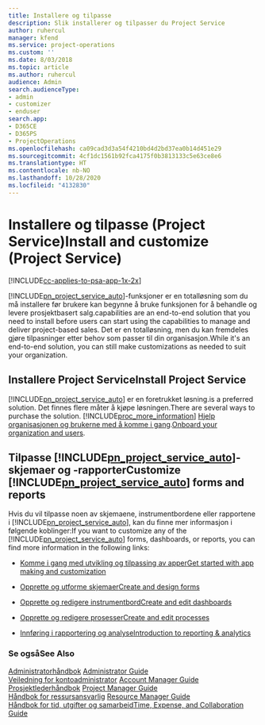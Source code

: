 ```yaml
---
title: Installere og tilpasse
description: Slik installerer og tilpasser du Project Service
author: ruhercul
manager: kfend
ms.service: project-operations
ms.custom: ''
ms.date: 8/03/2018
ms.topic: article
ms.author: ruhercul
audience: Admin
search.audienceType:
- admin
- customizer
- enduser
search.app:
- D365CE
- D365PS
- ProjectOperations
ms.openlocfilehash: ca09cad3d3a54f4210bd4d2bd37ea0b14d451e29
ms.sourcegitcommit: 4cf1dc1561b92fca4175f0b3813133c5e63ce8e6
ms.translationtype: HT
ms.contentlocale: nb-NO
ms.lasthandoff: 10/28/2020
ms.locfileid: "4132830"
---
```

# <a name="install-and-customize-project-service"></a><span data-ttu-id="59496-103">Installere og tilpasse (Project Service)</span><span class="sxs-lookup"><span data-stu-id="59496-103">Install and customize (Project Service)</span></span>

[!INCLUDE[cc-applies-to-psa-app-1x-2x](../includes/cc-applies-to-psa-app-1x-2x.md)]

[!INCLUDE[pn_project_service_auto](../includes/pn-project-service-auto.md)]<span data-ttu-id="59496-104">-funksjoner er en totalløsning som du må installere før brukere kan begynne å bruke funksjonen for å behandle og levere prosjektbasert salg.</span><span class="sxs-lookup"><span data-stu-id="59496-104">capabilities are an end-to-end solution that you need to install before users can start using the capabilities to manage and deliver project-based sales.</span></span> <span data-ttu-id="59496-105">Det er en totalløsning, men du kan fremdeles gjøre tilpasninger etter behov som passer til din organisasjon.</span><span class="sxs-lookup"><span data-stu-id="59496-105">While it's an end-to-end solution, you can still make customizations as needed to suit your organization.</span></span>  
<!-- TODO: I expect to find the information on how to get and install this here. Please find that and add it here. Same for Project Service.--> 
  
## <a name="install-project-service"></a><span data-ttu-id="59496-106">Installere Project Service</span><span class="sxs-lookup"><span data-stu-id="59496-106">Install Project Service</span></span>  
 [!INCLUDE[pn_project_service_auto](../includes/pn-project-service-auto.md)] <span data-ttu-id="59496-107">er en foretrukket løsning.</span><span class="sxs-lookup"><span data-stu-id="59496-107">is a preferred solution.</span></span> <span data-ttu-id="59496-108">Det finnes flere måter å kjøpe løsningen.</span><span class="sxs-lookup"><span data-stu-id="59496-108">There are several ways to purchase the solution.</span></span> [!INCLUDE[proc_more_information](../includes/proc-more-information.md)] <span data-ttu-id="59496-109">[Hjelp organisasjonen og brukerne med å komme i gang](https://docs.microsoft.com/dynamics365/customerengagement/on-premises/admin/onboard-your-organization-and-users-to-dynamics-365-online).</span><span class="sxs-lookup"><span data-stu-id="59496-109">[Onboard your organization and users](https://docs.microsoft.com/dynamics365/customerengagement/on-premises/admin/onboard-your-organization-and-users-to-dynamics-365-online).</span></span>  
  
## <a name="customize-pn_project_service_auto-forms-and-reports"></a><span data-ttu-id="59496-110">Tilpasse [!INCLUDE[pn_project_service_auto](../includes/pn-project-service-auto.md)]-skjemaer og -rapporter</span><span class="sxs-lookup"><span data-stu-id="59496-110">Customize [!INCLUDE[pn_project_service_auto](../includes/pn-project-service-auto.md)] forms and reports</span></span>  
 <span data-ttu-id="59496-111">Hvis du vil tilpasse noen av skjemaene, instrumentbordene eller rapportene i [!INCLUDE[pn_project_service_auto](../includes/pn-project-service-auto.md)], kan du finne mer informasjon i følgende koblinger:</span><span class="sxs-lookup"><span data-stu-id="59496-111">If you want to customize any of the [!INCLUDE[pn_project_service_auto](../includes/pn-project-service-auto.md)] forms, dashboards, or reports, you can find more information in the following links:</span></span>  
  
- [<span data-ttu-id="59496-112">Komme i gang med utvikling og tilpassing av apper</span><span class="sxs-lookup"><span data-stu-id="59496-112">Get started with app making and customization</span></span>](https://docs.microsoft.com/dynamics365/customerengagement/on-premises/customize/getting-started-customization)  
  
- [<span data-ttu-id="59496-113">Opprette og utforme skjemaer</span><span class="sxs-lookup"><span data-stu-id="59496-113">Create and design forms</span></span>](https://docs.microsoft.com/dynamics365/customerengagement/on-premises/customize/create-design-forms)  
  
- [<span data-ttu-id="59496-114">Opprette og redigere instrumentbord</span><span class="sxs-lookup"><span data-stu-id="59496-114">Create and edit dashboards</span></span>](https://docs.microsoft.com/dynamics365/customerengagement/on-premises/customize/create-edit-dashboards)  
  
- [<span data-ttu-id="59496-115">Opprette og redigere prosesser</span><span class="sxs-lookup"><span data-stu-id="59496-115">Create and edit processes</span></span>](https://docs.microsoft.com/dynamics365/customerengagement/on-premises/customize/guide-staff-through-common-tasks-processes)  
  
- [<span data-ttu-id="59496-116">Innføring i rapportering og analyse</span><span class="sxs-lookup"><span data-stu-id="59496-116">Introduction to reporting & analytics</span></span>](https://docs.microsoft.com/dynamics365/customerengagement/on-premises/analytics/reporting-analytics-with-dynamics-365)  
  
### <a name="see-also"></a><span data-ttu-id="59496-117">Se også</span><span class="sxs-lookup"><span data-stu-id="59496-117">See Also</span></span>  
 <span data-ttu-id="59496-118">[Administratorhåndbok](../psa/admin-guide.md) </span><span class="sxs-lookup"><span data-stu-id="59496-118">[Administrator Guide](../psa/admin-guide.md) </span></span>  
 <span data-ttu-id="59496-119">[Veiledning for kontoadministrator](../psa/account-manager-guide.md) </span><span class="sxs-lookup"><span data-stu-id="59496-119">[Account Manager Guide](../psa/account-manager-guide.md) </span></span>  
 <span data-ttu-id="59496-120">[Prosjektlederhåndbok](../psa/project-manager-guide.md) </span><span class="sxs-lookup"><span data-stu-id="59496-120">[Project Manager Guide](../psa/project-manager-guide.md) </span></span>  
 <span data-ttu-id="59496-121">[Håndbok for ressursansvarlig](../psa/resource-manager-guide.md) </span><span class="sxs-lookup"><span data-stu-id="59496-121">[Resource Manager Guide](../psa/resource-manager-guide.md) </span></span>  
 [<span data-ttu-id="59496-122">Håndbok for tid, utgifter og samarbeid</span><span class="sxs-lookup"><span data-stu-id="59496-122">Time, Expense, and Collaboration Guide</span></span>](../psa/time-expense-collaboration-guide.md)
